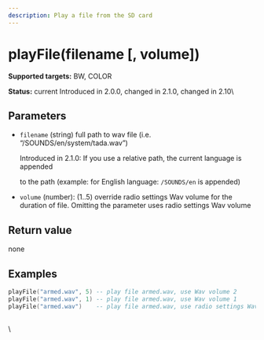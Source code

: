 ```yaml
---
description: Play a file from the SD card
---
```


# playFile(filename \[, volume])

**Supported targets:** BW, COLOR

**Status:** current Introduced in 2.0.0, changed in 2.1.0, changed in 2.10\


## Parameters

*   `filename` (string) full path to wav file (i.e. “/SOUNDS/en/system/tada.wav”)

    Introduced in 2.1.0: If you use a relative path, the current language is appended

    to the path (example: for English language: `/SOUNDS/en` is appended)
* `volume` (number): (1..5) override radio settings Wav volume for the duration of file. Omitting the parameter uses radio settings Wav volume

## Return value

none

## Examples

```lua
playFile("armed.wav", 5) -- play file armed.wav, use Wav volume 2
playFile("armed.wav", 1) -- play file armed.wav, use Wav volume 1
playFile("armed.wav")	 -- play file armed.wav, use radio settings Wav volume
```

## &#x20;

\




